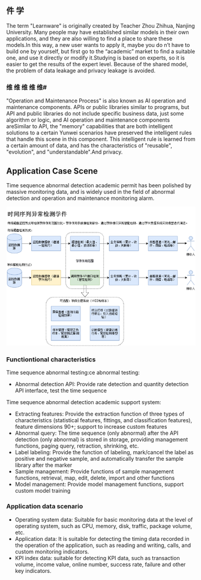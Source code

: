 
## 件 学
The term "Learnware" is originally created by Teacher Zhou Zhihua, Nanjing University.
Many people may have established similar models in their own applications, and they are also willing to find a place to share these models.In this way, a new user wants to apply it, maybe you do n’t have to build one by yourself, but first go to the “academic” market to find a suitable one, and use it directly or modify it.Studying is based on experts, so it is easier to get the results of the expert level. Because of the shared model, the problem of data leakage and privacy leakage is avoided.

### 维 维 维 维 维#
"Operation and Maintenance Process" is also known as AI operation and maintenance components. APIs or public libraries similar to programs, but API and public libraries do not include specific business data, just some algorithm or logic, and AI operation and maintenance components areSimilar to API, the "memory" capabilities that are both intelligent solutions to a certain Yunwei scenarios have preserved the intelligent rules that handle this scene in this component.
This intelligent rule is learned from a certain amount of data, and has the characteristics of "reusable", "evolution", and "understandable".And privacy.

## Application Case Scene

Time sequence abnormal detection academic permit has been polished by massive monitoring data, and is widely used in the field of abnormal detection and operation and maintenance monitoring alarm.

![time_series_detector](images/time_series_detector.png)

### Functiontional characteristics

Time sequence abnormal testing:ce abnormal testing:

* Abnormal detection API: Provide rate detection and quantity detection API interface, test the time sequence

Time sequence abnormal detection academic support system:

* Extracting features: Provide the extraction function of three types of characteristics (statistical features, fittings, and classification features), feature dimensions 90+; support to increase custom features
* Abnormal query: The time sequence (only abnormal) after the API detection (only abnormal) is stored in storage, providing management functions, paging query, retraction, shrinking, etc.
* Label labeling: Provide the function of labeling, mark/cancel the label as positive and negative sample, and automatically transfer the sample library after the marker
* Sample management: Provide functions of sample management functions, retrieval, map, edit, delete, import and other functions
* Model management: Provide model management functions, support custom model training

### Application data scenario

* Operating system data: Suitable for basic monitoring data at the level of operating system, such as CPU, memory, disk, traffic, package volume, etc.
* Application data: It is suitable for detecting the timing data recorded in the operation of the application, such as reading and writing, calls, and custom monitoring indicators.
* KPI index data: suitable for detecting KPI data, such as transaction volume, income value, online number, success rate, failure and other key indicators.

